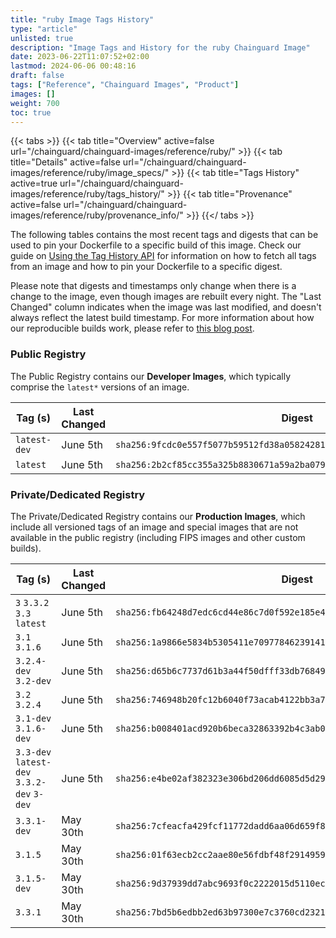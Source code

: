 ```yaml
---
title: "ruby Image Tags History"
type: "article"
unlisted: true
description: "Image Tags and History for the ruby Chainguard Image"
date: 2023-06-22T11:07:52+02:00
lastmod: 2024-06-06 00:48:16
draft: false
tags: ["Reference", "Chainguard Images", "Product"]
images: []
weight: 700
toc: true
---
```


{{< tabs >}}
{{< tab title="Overview" active=false url="/chainguard/chainguard-images/reference/ruby/" >}}
{{< tab title="Details" active=false url="/chainguard/chainguard-images/reference/ruby/image_specs/" >}}
{{< tab title="Tags History" active=true url="/chainguard/chainguard-images/reference/ruby/tags_history/" >}}
{{< tab title="Provenance" active=false url="/chainguard/chainguard-images/reference/ruby/provenance_info/" >}}
{{</ tabs >}}

The following tables contains the most recent tags and digests that can be used to pin your Dockerfile to a specific build of this image. Check our guide on [Using the Tag History API](/chainguard/chainguard-images/using-the-tag-history-api/) for information on how to fetch all tags from an image and how to pin your Dockerfile to a specific digest.

Please note that digests and timestamps only change when there is a change to the image, even though images are rebuilt every night. The "Last Changed" column indicates when the image was last modified, and doesn't always reflect the latest build timestamp. For more information about how our reproducible builds work, please refer to [this blog post](https://www.chainguard.dev/unchained/reproducing-chainguards-reproducible-image-builds).

### Public Registry
The Public Registry contains our **Developer Images**, which typically comprise the `latest*` versions of an image.

| Tag (s)       | Last Changed | Digest                                                                    |
|---------------|--------------|---------------------------------------------------------------------------|
|  `latest-dev` | June 5th     | `sha256:9fcdc0e557f5077b59512fd38a05824281f0f525dcfcf39557e17e73b49f281d` |
|  `latest`     | June 5th     | `sha256:2b2cf85cc355a325b8830671a59a2ba07938611c9bb1e7bcb7248c39f8e0991f` |


### Private/Dedicated Registry
The Private/Dedicated Registry contains our **Production Images**, which include all versioned tags of an image and special images that are not available in the public registry (including FIPS images and other custom builds).

| Tag (s)                                     | Last Changed | Digest                                                                    |
|---------------------------------------------|--------------|---------------------------------------------------------------------------|
|  `3` `3.3.2` `3.3` `latest`                 | June 5th     | `sha256:fb64248d7edc6cd44e86c7d0f592e185e4dcb473279c807fd8fd0dd7e9b92263` |
|  `3.1` `3.1.6`                              | June 5th     | `sha256:1a9866e5834b5305411e7097784623914186be724b9684064c70680b07732f39` |
|  `3.2.4-dev` `3.2-dev`                      | June 5th     | `sha256:d65b6c7737d61b3a44f50dfff33db76849328480ffc598ed094024fa2588f594` |
|  `3.2` `3.2.4`                              | June 5th     | `sha256:746948b20fc12b6040f73acab4122bb3a75991cdb3165442a729099b10ba2960` |
|  `3.1-dev` `3.1.6-dev`                      | June 5th     | `sha256:b008401acd920b6beca32863392b4c3ab0bc71fda12c4cb942da91a6d57c77c4` |
|  `3.3-dev` `latest-dev` `3.3.2-dev` `3-dev` | June 5th     | `sha256:e4be02af382323e306bd206dd6085d5d29fd8d71eb7b63257293c365c54e0350` |
|  `3.3.1-dev`                                | May 30th     | `sha256:7cfeacfa429fcf11772dadd6aa06d659f855fb212cd6b38f393203d660448943` |
|  `3.1.5`                                    | May 30th     | `sha256:01f63ecb2cc2aae80e56fdbf48f29149596792ddad637ff70cdac086041f92bf` |
|  `3.1.5-dev`                                | May 30th     | `sha256:9d37939dd7abc9693f0c2222015d5110ece4127948e870ebf1eddb921dedc44f` |
|  `3.3.1`                                    | May 30th     | `sha256:7bd5b6edbb2ed63b97300e7c3760cd232101e96e7933097e0d4f9922b6d77d4d` |

